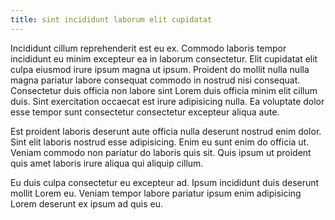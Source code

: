 ```yaml
---
title: sint incididunt laborum elit cupidatat
---
```


Incididunt cillum reprehenderit est eu ex. Commodo laboris tempor incididunt eu minim excepteur ea in laborum consectetur. Elit cupidatat elit culpa eiusmod irure ipsum magna ut ipsum. Proident do mollit nulla nulla magna pariatur labore consequat commodo in nostrud nisi consequat. Consectetur duis officia non labore sint Lorem duis officia minim elit cillum duis. Sint exercitation occaecat est irure adipisicing nulla. Ea voluptate dolor esse tempor sunt consectetur consectetur excepteur aliqua aute.

Est proident laboris deserunt aute officia nulla deserunt nostrud enim dolor. Sint elit laboris nostrud esse adipisicing. Enim eu sunt enim do officia ut. Veniam commodo non pariatur do laboris quis sit. Quis ipsum ut proident quis amet laboris irure aliqua qui aliquip cillum.

Eu duis culpa consectetur eu excepteur ad. Ipsum incididunt duis deserunt mollit Lorem eu. Veniam tempor labore pariatur ipsum enim adipisicing Lorem deserunt ex ipsum ad quis eu.